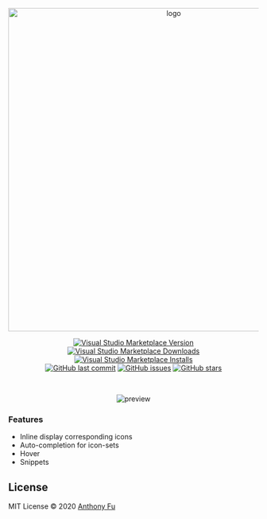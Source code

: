 <p align="center">
<a href="https://iconify.design">
<img src="https://github.com/antfu/vscode-iconify/blob/main/screenshots/preface.png?raw=true" alt="logo" width='650'/>
</a>
</p>

<p align="center">
<a href="https://marketplace.visualstudio.com/items?itemName=antfu.iconify" target="__blank"><img src="https://img.shields.io/visual-studio-marketplace/v/antfu.iconify.svg?color=blue&amp;label=VS%20Code%20Marketplace&logo=visual-studio-code" alt="Visual Studio Marketplace Version" /></a>
<a href="https://marketplace.visualstudio.com/items?itemName=antfu.iconify" target="__blank"><img src="https://img.shields.io/visual-studio-marketplace/d/antfu.iconify.svg?color=4bdbe3" alt="Visual Studio Marketplace Downloads" /></a>
<a href="https://marketplace.visualstudio.com/items?itemName=antfu.iconify" target="__blank"><img src="https://img.shields.io/visual-studio-marketplace/i/antfu.iconify.svg?color=63ba83" alt="Visual Studio Marketplace Installs" /></a>
<br/>
<a href="https://github.com/antfu/vscode-iconify" target="__blank"><img src="https://img.shields.io/github/last-commit/antfu/vscode-iconify.svg?color=c977be" alt="GitHub last commit" /></a>
<a href="https://github.com/antfu/vscode-iconify/issues" target="__blank"><img src="https://img.shields.io/github/issues/antfu/vscode-iconify.svg?color=a38eed" alt="GitHub issues" /></a>
<a href="https://github.com/antfu/vscode-iconify" target="__blank"><img alt="GitHub stars" src="https://img.shields.io/github/stars/antfu/vscode-iconify?style=social"></a>
</p>

<br>

<p align='center'>
  <img src="https://github.com/antfu/vscode-iconify/blob/main/screenshots/preview-1.png?raw=true" alt='preview'>
</p>


### Features

- Inline display corresponding icons
- Auto-completion for icon-sets
- Hover
- Snippets

## License

MIT License © 2020 [Anthony Fu](https://github.com/antfu)
